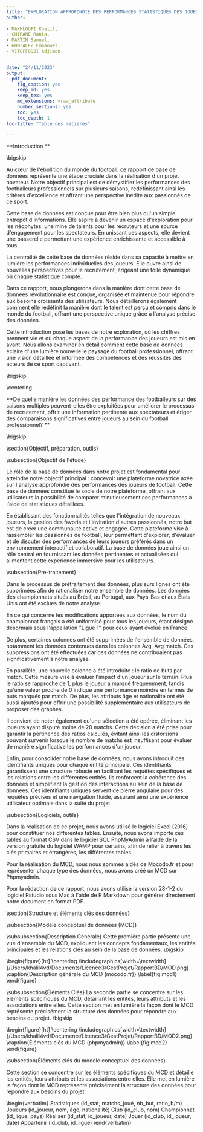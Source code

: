 ```yaml
---
title: "EXPLORATION APPROFONDIE DES PERFORMANCES STATISTIQUES DES JOUEURS DE FOOTBALL PROFESSIONNEL : VERS UNE NOUVELLE VISION DU TALENT"
author:
  
- MAKHLOUFI Khalil,
- CHIRANE Rania,
- MARTIN Samuel,
- GONZALEZ Emmanuel,
- VITOFFODJI Adjimon.


date: "24/11/2023"
output:
  pdf_document:
    fig_caption: yes
    keep_md: yes
    keep_tex: yes
    md_extensions: +raw_attribute
    number_sections: yes
    toc: yes
    toc_depth: 1
toc-title: "Table des matières"

---
```





**Introduction **

\bigskip

 Au cœur de l'ébullition du monde du football, ce rapport de base de données représente une étape cruciale dans la réalisation d'un projet novateur. Notre objectif principal est de démystifier les performances des footballeurs professionnels sur plusieurs saisons, redéfinissant ainsi les critères d'excellence et offrant une perspective inédite aux passionnés de ce sport.

Cette base de données est conçue pour être bien plus qu'un simple entrepôt d'informations. Elle aspire à devenir un espace d'exploration pour les néophytes, une mine de talents pour les recruteurs et une source d'engagement pour les spectateurs. En unissant ces aspects, elle devient une passerelle permettant une expérience enrichissante et accessible à tous.

La centralité de cette base de données réside dans sa capacité à mettre en lumière les performances individuelles des joueurs. Elle ouvre ainsi de nouvelles perspectives pour le recrutement, érigeant une toile dynamique où chaque statistique compte.

Dans ce rapport, nous plongerons dans la manière dont cette base de données révolutionnaire est conçue, organisée et maintenue pour répondre aux besoins croissants des utilisateurs. Nous détaillerons également comment elle redéfinit la manière dont le talent est perçu et compris dans le monde du football, offrant une perspective unique grâce à l'analyse précise des données.

Cette introduction pose les bases de notre exploration, où les chiffres prennent vie et où chaque aspect de la performance des joueurs est mis en avant. Nous allons examiner en détail comment cette base de données éclaire d'une lumière nouvelle le paysage du football professionnel, offrant une vision détaillée et informée des compétences et des réussites des acteurs de ce sport captivant.

\bigskip

\centering

**De quelle manière les données des performance des footballeurs sur des saisons multiples peuvent-elles être exploitées pour améliorer le processus de recrutement, offrir une information pertinente aux spectateurs et ériger des comparaisons significatives entre joueurs au sein du football professionnel? 
**

\bigskip

\section{Objectif, préparation, outils}

\subsection{Objectif de l'étude}

Le rôle de la base de données dans notre projet est fondamental pour atteindre notre objectif principal : concevoir une plateforme novatrice axée sur l'analyse approfondie des performances des joueurs de football. Cette base de données constitue le socle de notre plateforme, offrant aux utilisateurs la possibilité de comparer minutieusement ces performances à l'aide de statistiques détaillées.

En établissant des fonctionnalités telles que l'intégration de nouveaux joueurs, la gestion des favoris et l'invitation d'autres passionnés, notre but est de créer une communauté active et engagée. Cette plateforme vise à rassembler les passionnés de football, leur permettant d'explorer, d'évaluer et de discuter des performances de leurs joueurs préférés dans un environnement interactif et collaboratif. La base de données joue ainsi un rôle central en fournissant les données pertinentes et actualisées qui alimentent cette expérience immersive pour les utilisateurs.

\subsection{Pré-traitement}

Dans le processus de prétraitement des données, plusieurs lignes ont été supprimées afin de rationaliser notre ensemble de données. Les données des championnats situés au Brésil, au Portugal, aux Pays-Bas et aux États-Unis ont été exclues de notre analyse.

En ce qui concerne les modifications apportées aux données, le nom du championnat français a été uniformisé pour tous les joueurs, étant désigné désormais sous l'appellation "Ligue 1" pour ceux ayant évolué en France.

De plus, certaines colonnes ont été supprimées de l'ensemble de données, notamment les données contenues dans les colonnes Avg, Avg match. Ces suppressions ont été effectuées car ces données ne contribuaient pas significativement à notre analyse.

En parallèle, une nouvelle colonne a été introduite : le ratio de buts par match. Cette mesure vise à évaluer l'impact d'un joueur sur le terrain. Plus le ratio se rapproche de 1, plus le joueur a marqué fréquemment, tandis qu'une valeur proche de 0 indique une performance moindre en termes de buts marqués par match. De plus, les attributs âge et nationalité ont été aussi ajoutés pour offrir une possibilité supplémentaire aux utilisateurs de proposer des graphes.

Il convient de noter également qu'une sélection a été opérée, éliminant les joueurs ayant disputé moins de 20 matchs. Cette décision a été prise pour garantir la pertinence des ratios calculés, évitant ainsi les distorsions pouvant survenir lorsque le nombre de matchs est insuffisant pour évaluer de manière significative les performances d'un joueur.

Enfin, pour consolider notre base de données, nous avons introduit des identifiants uniques pour chaque entité principale. Ces identifiants garantissent une structure robuste en facilitant les requêtes spécifiques et les relations entre les différentes entités. Ils renforcent la cohérence des données et simplifient la gestion des interactions au sein de la base de données. Ces identifiants uniques servent de pierre angulaire pour des requêtes précises et une navigation fluide, assurant ainsi une expérience utilisateur optimale dans la suite du projet.

\subsection{Logiciels, outils}

Dans la réalisation de ce projet, nous avons utilisé le logiciel Excel (2016) pour constituer nos différentes tables. Ensuite, nous avons importé ces tables au format CSV dans le logiciel SQL PhpMyAdmin à l'aide de la version gratuite du logiciel WAMP pour certains, afin de relier à travers les clés primaires et étrangères, les différentes tables.

Pour la réalisation du MCD, nous nous sommes aidés de Mocodo.fr et pour représenter chaque type des données, nous avons créé un MCD sur Phpmyadmin.

Pour la rédaction de ce rapport, nous avons utilisé la version 28-1-2 du logiciel Rstudio sous Mac à l'aide de R Markdown pour générer directement notre document en format PDF.



\section{Structure et éléments clés des données}

\subsection{Modèle conceptuel de données (MCD)}

\subsubsection{Description Générale}
Cette première partie présente une vue d'ensemble du MCD, expliquant les concepts fondamentaux, les entités principales et les relations clés au sein de la base de données.
\bigskip

\begin{figure}[ht]
    \centering
    \includegraphics[width=\textwidth]{/Users/khalil4vd/Documents/Licence3/GestProjet/RapportBD/MOD.png}
    \caption{Description générale du MCD (mocodo.fr)}
    \label{fig:mcd1}
\end{figure}

\subsubsection{Éléments Clés}
La seconde partie se concentre sur les éléments spécifiques du MCD, détaillant les entités, leurs attributs et les associations entre elles. Cette section met en lumière la façon dont le MCD représente précisément la structure des données pour répondre aux besoins du projet.
\bigskip

\begin{figure}[ht]
    \centering
    \includegraphics[width=\textwidth]{/Users/khalil4vd/Documents/Licence3/GestProjet/RapportBD/MOD2.png}
    \caption{Éléments clés du MCD (phpmyadmin)}
    \label{fig:mcd2}
\end{figure}

\subsection{Éléments clés du modèle conceptuel des données}

Cette section se concentre sur les éléments spécifiques du MCD et détaille les entités, leurs attributs et les associations entre elles. Elle met en lumière la façon dont le MCD représente précisément la structure des données pour répondre aux besoins du projet.

\begin{verbatim}
Statistiques (id_stat, matchs_joué, nb_but, ratio_b/m)
Joueurs (id_joueur, nom, âge, nationalité)
Club (id_club, nom)
Championnat (id_ligue, pays)
Réaliser (id_stat, id_joueur, date)
Jouer (id_club, id_joueur, date)
Appartenir (id_club, id_ligue)
\end{verbatim}
